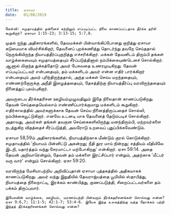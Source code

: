 ```yaml
---
title:  ஏசாயா
date:   01/08/2019
---
```


`கேள்வி: சமுதாயத்தில் தன்னைச் சுற்றிலும் எப்படிப்பட்ட நிலை காணப்பட்டதாக தீர்க்க தரிசி கூறுகிறார்? ஏசாயா 1:15-23; 3:13-15; 5:7,8.`

முதல் ஐந்து அதிகாரங்களில், தேவமக்கள் பின்வாங்கிப்போனது குறித்து ஏசாயா கடுமையாக விமர்சிக்கிறார், தேவனைப் புறக்கணித்து தொடர்ந்து தவறே செய்ததால் நெருங்கியிருந்த நியாயத்தீர்ப்புகுறித்து எச்சரிக்கிறார். மக்கள் தேவனிடம் திரும்பி தங்கள் வாழ்க்கையையும் சமுதாயத்தையும் சீர்ப்படுத்தினால் நம்பிக்கையுண்டெனச் சொல்கிறார். ஆனால் மிகுந்த துக்கத்தோடு அவர் பேசுவதை உணரமுடிகிறது. தேவன் எப்படிப்பட்டவர் என்பதையும், தம் மக்களிடம் அவர் என்ன எதிர் பார்க்கிறார் என்பதையும் அவர் புரிந்திருந்ததால், அந்த மக்கள் செய்ய மறந்ததையும், எண்ணற்றோருக்கு அநீதி இழைத்ததையும், தேசத்திற்கு நியாயத்தீர்ப்பு வரவிருந்ததையும் நினைத்துப் புலம்புகிறார்.

அவருடைய தீர்க்கதரிசன ஊழியம்முழுவதிலும் இதே நிலைதான் காணப்படுகிறது. தேவன் செய்ததையெல்லாம் எண்ணிப்பார்க்குமாறு மக்களிடம் கூறுகிறார். எதிர்காலத்தில் அவர்களுக்காக தேவன் செய்ய நினைத்திருப்பதைச் சொல்லி, நம்பிக்கையூட்டுகிறார். எனவே உடனடி யாக தேவனைத் தேடும்படிச் சொல்கிறார். அதாவது, அவர்கள் தங்கள் தவறான செய்கைகளிலிருந்து மனந்திரும்பி, மற்றவர்களை நடத்துகிற விதத்தைச் சீர்ப்படுத்தி, அவரோடு உறவைப் புதுப்பிக்கவேண்டும்.

ஏசாயா 58,59ம் அதிகாரங்களில், நியாயத்திற்காக மீண்டும் குரல் கொடுக்கிறார். சமுதாயத்தில் ‘நியாயம் பின்னிட்டு அகன்றது; நீதி தூர மாய் நின்றது; சத்தியம் வீதியிலே இடறி, யதார்த்தம் வந்து சேரமாட்டா மற்போகிறது’ என்கிறார். ஏசா 59:14. அதை தேவன் அறிவாரென்றும், தேவன் தம் மக்களை இரட்சிப்பார் என்றும், அதற்காக ‘மீட்பர் வரு வார்’ என்றும் சொல்கிறார். ஏசா 59:20.

வரவிருந்த மேசியாபற்றிய அறிவிப்புதான் ஏசாயா புத்தகத்தில் அதிகமாகக் காணப்படுகிறது. அவர் வந்து இறுதியில் தேவராஜ்யத்தை பூமியில் ஸ்தாபித்து, நியாயத்தை நிலைநாட்டி, இரக்கம் காண்பித்து, குணப்படுத்தி, சிறைப்பட்டவர்களை தம் பக்கம் திருப்புவார்.

`இயேசுவின் வாழ்க்கை, ஊழியம், மரணம்பற்றி பின்வரும் தீர்க்கதரிசனங்கள் சொல்வது என்ன? ஏசா 9:6,7; 11:1-5; 42:1-7; 53:4-6. இயேசு இந்த உலகத்திற்கு வந்த நோக்கம் பற்றி இந்தத் தீர்க்கதரிசனங்கள் சொல்வது என்ன?`